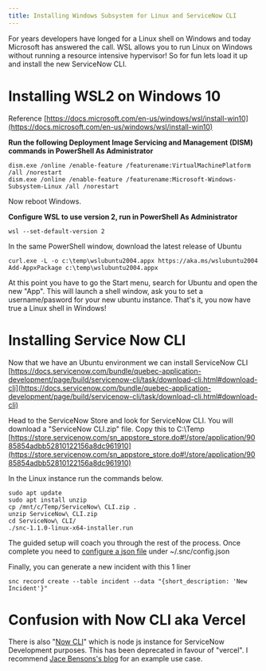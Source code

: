 ```yaml
---
title: Installing Windows Subsystem for Linux and ServiceNow CLI
---
```


For years developers have longed for a Linux shell on Windows and today Microsoft has answered the call. WSL allows you to run Linux on Windows without running a resource intensive hypervisor! So for fun lets load it up and install the new ServiceNow CLI.

# Installing WSL2 on Windows 10
Reference [https://docs.microsoft.com/en-us/windows/wsl/install-win10](https://docs.microsoft.com/en-us/windows/wsl/install-win10)  

**Run the following Deployment Image Servicing and Management (DISM) commands in PowerShell As Administrator** 
```
dism.exe /online /enable-feature /featurename:VirtualMachinePlatform /all /norestart
dism.exe /online /enable-feature /featurename:Microsoft-Windows-Subsystem-Linux /all /norestart
```
Now reboot Windows.

**Configure WSL to use version 2, run in PowerShell As Administrator** 

```
wsl --set-default-version 2
```

In the same PowerShell window, download the latest release of Ubuntu
```
curl.exe -L -o c:\temp\wslubuntu2004.appx https://aka.ms/wslubuntu2004
Add-AppxPackage c:\temp\wslubuntu2004.appx
```

At this point you have to go the Start menu, search for Ubuntu and open the new "App". This will launch a shell window, ask you to set a username/pasword for your new ubuntu instance. That's it, you now have true a Linux shell in Windows!

# Installing Service Now CLI
Now that we have an Ubuntu environment we can install ServiceNow CLI
[https://docs.servicenow.com/bundle/quebec-application-development/page/build/servicenow-cli/task/download-cli.html#download-cli](https://docs.servicenow.com/bundle/quebec-application-development/page/build/servicenow-cli/task/download-cli.html#download-cli)

Head to the ServiceNow Store and look for ServiceNow CLI. You will download a "ServiceNow CLI.zip" file. Copy this to C:\Temp
[https://store.servicenow.com/sn_appstore_store.do#!/store/application/9085854adbb52810122156a8dc961910](https://store.servicenow.com/sn_appstore_store.do#!/store/application/9085854adbb52810122156a8dc961910)


In the Linux instance run the commands below.

```
sudo apt update
sudo apt install unzip
cp /mnt/c/Temp/ServiceNow\ CLI.zip .
unzip ServiceNow\ CLI.zip
cd ServiceNow\ CLI/
./snc-1.1.0-linux-x64-installer.run
```

The guided setup will coach you through the rest of the process. Once complete you need to [configure a json file](https://docs.servicenow.com/bundle/quebec-application-development/page/build/servicenow-cli/task/configure-profile.html#configure-profile) under ~/.snc/config.json

Finally, you can generate a new incident with this 1 liner
```
snc record create --table incident --data "{short_description: 'New Incident'}"
```

# Confusion with Now CLI aka Vercel
There is also "[Now CLI](https://developer.servicenow.com/dev.do#!/reference/now-experience/orlando/cli/cli)" which is node js instance for ServiceNow Development purposes.  This has been deprecated in favour of "vercel". I recommend [Jace Bensons's blog](https://jace.pro/post/2021-02-05-custom-domain-for-pdis-using-vercel/) for an example use case.
